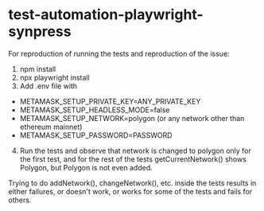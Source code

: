 # test-automation-playwright-synpress

For reproduction of running the tests and reproduction of the issue:

1. npm install
2. npx playwright install
3. Add .env file with
- METAMASK_SETUP_PRIVATE_KEY=ANY_PRIVATE_KEY
- METAMASK_SETUP_HEADLESS_MODE=false
- METAMASK_SETUP_NETWORK=polygon (or any network other than ethereum mainnet)
- METAMASK_SETUP_PASSWORD=PASSWORD
4. Run the tests and observe that network is changed to polygon only for the first test, and for the rest of the tests getCurrentNetwork() shows Polygon, but Polygon is not even added.

Trying to do addNetwork(), changeNetwork(), etc. inside the tests results in either failures, or doesn't work, or works for some of the tests and fails for others.
